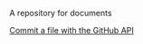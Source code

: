 A repository for documents

[Commit a file with the GitHub API](http://www.levibotelho.com/development/commit-a-file-with-the-github-api/)
